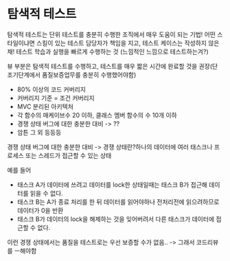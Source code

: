 탐색적 테스트
=============

탐색적 테스트는 단위 테스트를 충분히 수행한 조직에서 매우 도움이 되는 기법!
어떤 스타일이냐면 스킬이 있는 테스트 담당자가 책임을 지고, 테스트 케이스는 작성하지 않은 채! 테스트 학습과 실행을 빠르게 수행하는 것 (느낌적인 느낌으로 테스트하는겨?)

뷰 부분은 탐색적 테스트를 수행하고, 테스트를 매우 짧은 시간에 완료할 것을 권장(단 조기단계에서 품질보증업무를 충분히 수행했어야함)

- 80% 이상의 코드 커버리지
- 커버리지 기준 = 조건 커버리지
- MVC 분리된 아키텍처
- 각 함수의 매케이브수 20 이하, 클래스 멤버 함수의 수 10개 이하
- 경쟁 상태 버그에 대한 충분한 대비 -> ??
- 암튼 그 외 등등등

경쟁 상태 버그에 대한 충분한 대비 -> 경쟁 상태란?하나의 데이터에 여러 태스크나 프로세스 또는 스레드가 접근할 수 있는 상태

예를 들어
- 태스크 A가 데이터에 쓰려고 데이터를 lock한 상태일때는 태스크 B가 접근해 데이터를 읽을 수 없다.
- 태스크 B는 A가 종료 처리를 한 뒤 데이터를 읽어야하나 전처리전에 읽으려하므로 데이터가 0을 반환
- 태스크 B가 데이터의 lock을 해제하는 것을 잊어버려서 다른 태스크가 데이터에 접근할 수 없다.

이런 경쟁 상태에서는 품질을 테스트로는 우선 보증할 수가 없음.. -> 그래서 코드리뷰를 ㅡ해야함